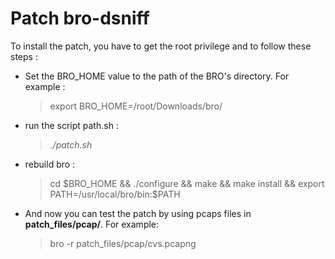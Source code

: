 # Patch bro-dsniff
To install the patch, you have to get the root privilege and to follow these steps :
 - Set the BRO_HOME value to the path of the BRO's directory. For example : 
 
    >export BRO_HOME=/root/Downloads/bro/
 - run the script path.sh :
 
    >*./patch.sh*
 - rebuild bro :
 
    >cd $BRO_HOME && ./configure && make && make install && export PATH=/usr/local/bro/bin:$PATH

 - And now you can test the patch by using pcaps files in **patch_files/pcap/**. For example: 
 
    >bro -r patch_files/pcap/cvs.pcapng 
